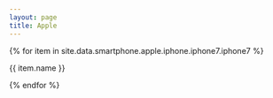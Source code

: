 ```yaml
---
layout: page
title: Apple
---
```


{% for item in site.data.smartphone.apple.iphone.iphone7.iphone7 %}
  <p>{{ item.name }}</p>
{% endfor %}
